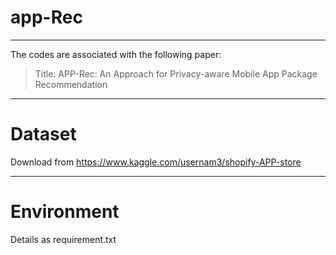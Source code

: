 # app-Rec
---
The codes are associated with the following paper:

> Title: APP-Rec: An Approach for Privacy-aware Mobile App Package Recommendation
---

# Dataset
Download from https://www.kaggle.com/usernam3/shopify-APP-store

---

# Environment

Details as requirement.txt


